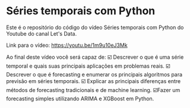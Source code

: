 # Séries temporais com Python

Este é o repositório do código do vídeo Séries temporais com Python do Youtube do canal Let's Data.

Link para o vídeo: https://youtu.be/1m9u10eJ3Mk

Ao final deste vídeo você será capaz de:
☑️ Descrever o que é uma série temporal e quais suas principais aplicações em problemas reais.
☑️ Descrever o que é forecasting e enumerar os principais algoritmos para previsão em séries temporais.
☑️ Explicar as principais diferenças entre métodos de forecasting tradicionais e de machine learning.
☑️Fazer um forecasting simples utilizando ARIMA e XGBoost em Python.
